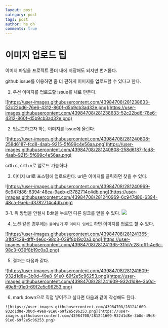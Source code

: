 ```yaml
---
layout: post
category: post
tags: post
author: hs_oh
comments: true
---
```


# 이미지 업로드 팁

이미지 파일을 프로젝트 폴더 내에 저장해도 되지만 번거롭다.

github issue를 이용하면 좀 더 편하게 이미지를 업로드할 수 있다고 한다. 

 1. 우선 이미지를 업로드할 issue를 새로 만든다. 

![https://user-images.githubusercontent.com/43984708/281238633-52c22bd6-76e6-4312-860f-d5b9cb3ad32e.png](https://user-images.githubusercontent.com/43984708/281238633-52c22bd6-76e6-4312-860f-d5b9cb3ad32e.png)

 2. 업로드하고자 하는 이미지를 issue에 올린다. 

![https://user-images.githubusercontent.com/43984708/281240808-258d6187-fcd8-4aab-9215-5f699c4e56aa.png](https://user-images.githubusercontent.com/43984708/281240808-258d6187-fcd8-4aab-9215-5f699c4e56aa.png)

crtl+c, crtl+v로 업로드 가능하다.

 3. 이미지 url로 포스팅에 업로드한다. url은 이미지를 클릭하면 찾을 수 있다.

![https://user-images.githubusercontent.com/43984708/281240969-6c947d86-6394-48ca-9aeb-d3782714c4db.png](https://user-images.githubusercontent.com/43984708/281240969-6c947d86-6394-48ca-9aeb-d3782714c4db.png)

 3-1. 위 방법을 안될시 Edit을 누르면 다른 링크를 얻을 수 있다.
![](https://github.com/speech-team-korea/speech-team-korea.github.io/assets/43984708/52735c46-9400-44db-a32a-62b20d625263)

 4. 노션 같은 경우에는 `붙여넣기` 후 `이미지 임베드` 하면 이미지를 업로드 할 수 있다. 

![https://user-images.githubusercontent.com/43984708/281241365-31fd7c28-dfff-4e6c-98c3-039f8b19c0a3.png](https://user-images.githubusercontent.com/43984708/281241365-31fd7c28-dfff-4e6c-98c3-039f8b19c0a3.png)

 5. 결과는 다음과 같다. 

![https://user-images.githubusercontent.com/43984708/281241609-932d1d8e-3b0d-49e8-91e0-69f2e5c96253.png](https://user-images.githubusercontent.com/43984708/281241609-932d1d8e-3b0d-49e8-91e0-69f2e5c96253.png)

 6. mark down으로 직접 넣어주고 싶다면 다음과 같이 작성해도 된다.
```
![https://user-images.githubusercontent.com/43984708/281241609-932d1d8e-3b0d-49e8-91e0-69f2e5c96253.png](https://user-images.githubusercontent.com/43984708/281241609-932d1d8e-3b0d-49e8-91e0-69f2e5c96253.png)
```

